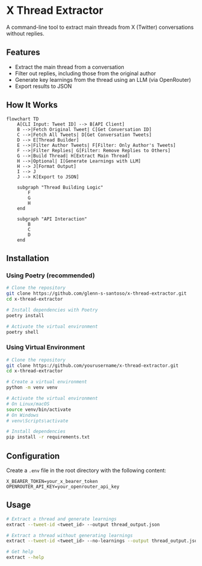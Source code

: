 # X Thread Extractor

A command-line tool to extract main threads from X (Twitter) conversations without replies.

## Features

- Extract the main thread from a conversation
- Filter out replies, including those from the original author
- Generate key learnings from the thread using an LLM (via OpenRouter)
- Export results to JSON

## How It Works

```mermaid
flowchart TD
    A[CLI Input: Tweet ID] --> B[API Client]
    B -->|Fetch Original Tweet| C[Get Conversation ID]
    C -->|Fetch All Tweets| D[Get Conversation Tweets]
    D --> E[Thread Builder]
    E -->|Filter Author Tweets| F[Filter: Only Author's Tweets]
    F -->|Filter Replies| G[Filter: Remove Replies to Others]
    G -->|Build Thread| H[Extract Main Thread]
    H -->|Optional| I[Generate Learnings with LLM]
    H --> J[Format Output]
    I --> J
    J --> K[Export to JSON]

    subgraph "Thread Building Logic"
        F
        G
        H
    end

    subgraph "API Interaction"
        B
        C
        D
    end
```

## Installation

### Using Poetry (recommended)

```bash
# Clone the repository
git clone https://github.com/glenn-s-santoso/x-thread-extractor.git
cd x-thread-extractor

# Install dependencies with Poetry
poetry install

# Activate the virtual environment
poetry shell
```

### Using Virtual Environment

```bash
# Clone the repository
git clone https://github.com/yourusername/x-thread-extractor.git
cd x-thread-extractor

# Create a virtual environment
python -m venv venv

# Activate the virtual environment
# On Linux/macOS
source venv/bin/activate
# On Windows
# venv\Scripts\activate

# Install dependencies
pip install -r requirements.txt
```

## Configuration

Create a `.env` file in the root directory with the following content:

```
X_BEARER_TOKEN=your_x_bearer_token
OPENROUTER_API_KEY=your_openrouter_api_key
```

## Usage

```bash
# Extract a thread and generate learnings
extract --tweet-id <tweet_id> --output thread_output.json

# Extract a thread without generating learnings
extract --tweet-id <tweet_id> --no-learnings --output thread_output.json

# Get help
extract --help